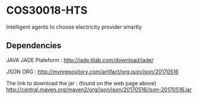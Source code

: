# COS30018-HTS
Intelligent agents to choose electricity provider smartly

## Dependencies

JAVA JADE Plateform :
http://jade.tilab.com/download/jade/ 

JSON ORG : 
http://mvnrepository.com/artifact/org.json/json/20170516

The link to download the jar : (found on the web page above) 
http://central.maven.org/maven2/org/json/json/20170516/json-20170516.jar 
